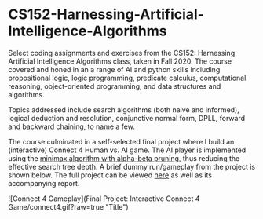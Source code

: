 # CS152-Harnessing-Artificial-Intelligence-Algorithms
Select coding assignments and exercises from the CS152: Harnessing Artificial Intelligence Algorithms class, taken in Fall 2020. The course covered and honed in an a range of AI and python skills including propositional logic, logic programming, predicate calculus, computational reasoning, object-oriented programming, and data structures and algorithms.

Topics addressed include search algorithms (both naive and informed), logical deduction and resolution, conjunctive normal form, DPLL, forward and backward chaining, to name a few. 

The course culminated in a self-selected final project where I build an (interactive) Connect 4 Human vs. AI game. The AI player is implemented using the [minimax algorithm with alpha-beta pruning](https://en.wikipedia.org/wiki/Alpha%E2%80%93beta_pruning#Improvements_over_native_minimax), thus reducing the effective search tree depth. A brief dummy run/gameplay from the project is shown below. The full project can be viewed [here](https://github.com/KoredeAkande/CS152-Harnessing-Artificial-Intelligence-Algorithms/blob/main/Final%20Project:%20Interactive%20Connect%204%20Game/Pygame%20Connect%204%20Implementation.ipynb) as well as its accompanying report.

![Connect 4 Gameplay](Final Project: Interactive Connect 4 Game/connect4.gif?raw=true "Title")
